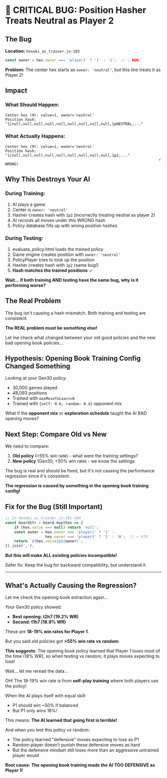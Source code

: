 # 🔴 CRITICAL BUG: Position Hasher Treats Neutral as Player 2

## The Bug

**Location:** `hexuki_ai_trainer.js:103`

```javascript
const owner = hex.owner === 'player1' ? '1' : '2';  // ← BUG!
```

**Problem:** The center hex starts as `owner: 'neutral'`, but this line treats it as Player 2!

## Impact

### What Should Happen:
```
Center hex (9): value=1, owner='neutral'
Position hash: "1|null,null,null,null,null,null,null,null,null,1pNEUTRAL,..."
```

### What Actually Happens:
```
Center hex (9): value=1, owner='neutral'
Position hash: "1|null,null,null,null,null,null,null,null,null,1p2,..."
                                                                     ↑ WRONG!
```

## Why This Destroys Your AI

### During Training:
1. AI plays a game
2. Center is `owner: 'neutral'`
3. Hasher creates hash with `1p2` (incorrectly treating neutral as player 2)
4. AI records all moves under this WRONG hash
5. Policy database fills up with wrong position hashes

### During Testing:
1. evaluate_policy.html loads the trained policy
2. Game engine creates position with `owner: 'neutral'`
3. PolicyPlayer tries to look up the position
4. Hasher creates hash with `1p2` (same bug!)
5. **Hash matches the trained positions** ✓

**Wait... if both training AND testing have the same bug, why is it performing worse?**

## The Real Problem

The bug isn't causing a hash mismatch. Both training and testing are consistent.

**The REAL problem must be something else!**

Let me check what changed between your old good policies and the new bad opening book policies...

## Hypothesis: Opening Book Training Config Changed Something

Looking at your Gen30 policy:
- 30,000 games played
- 48,093 positions
- Trained with `maxMoveToLearn=6`
- Trained with `{self: 0.6, random: 0.4}` opponent mix

What if the **opponent mix** or **exploration schedule** taught the AI BAD opening moves?

## Next Step: Compare Old vs New

We need to compare:
1. **Old policy** (>55% win rate) - what were the training settings?
2. **New policy** (Gen30, <50% win rate) - we know the settings

The bug is real and should be fixed, but it's not causing the performance regression since it's consistent.

**The regression is caused by something in the opening book training config!**

## Fix for the Bug (Still Important)

```javascript
// In hexuki_ai_trainer.js:101-104
const boardStr = board.map(hex => {
    if (hex.value === null) return 'null';
    const owner = hex.owner === 'player1' ? '1' :
                  hex.owner === 'player2' ? '2' : 'N';  // ← FIX
    return `${hex.value}p${owner}`;
}).join(',');
```

**But this will make ALL existing policies incompatible!**

Safer fix: Keep the bug for backward compatibility, but understand it.

---

## What's Actually Causing the Regression?

Let me check the opening book extraction again...

Your Gen30 policy showed:
- **Best opening: t2h7 (19.2% WR)**
- **Second: t1h7 (18.9% WR)**

These are **18-19% win rates for Player 1**.

But you said old policies got **>55% win rate vs random**.

**This suggests**: The opening book policy learned that Player 1 loses most of the time (18% WR), so when testing vs random, it plays moves expecting to lose!

Wait... let me reread the data...

OH! The 18-19% win rate is from **self-play training** where both players use the policy!

When the AI plays itself with equal skill:
- P1 should win ~50% if balanced
- But P1 only wins 18%!

This means: **The AI learned that going first is terrible!**

And when you test this policy vs random:
- The policy learned "defensive" moves expecting to lose as P1
- Random player doesn't punish these defensive moves as hard
- But the defensive mindset still loses more than an aggressive untrained player would

**Root cause: The opening book training made the AI TOO DEFENSIVE as Player 1!**
